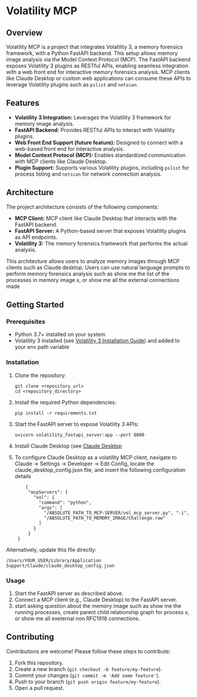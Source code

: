 # Volatility MCP

## Overview

Volatility MCP is a project that integrates Volatility 3, a memory forensics framework, with a Python FastAPI backend. This setup allows memory image analysis via the Model Context Protocol (MCP). The FastAPI backend exposes Volatility 3 plugins as RESTful APIs, enabling seamless integration with a web front end for interactive memory forensics analysis. MCP clients like Claude Desktop or custom web applications can consume these APIs to leverage Volatility plugins such as `pslist` and `netscan`.

## Features

* **Volatility 3 Integration:** Leverages the Volatility 3 framework for memory image analysis.
* **FastAPI Backend:** Provides RESTful APIs to interact with Volatility plugins.
* **Web Front End Support (future feature):** Designed to connect with a web-based front end for interactive analysis.
* **Model Context Protocol (MCP):** Enables standardized communication with MCP clients like Claude Desktop.
* **Plugin Support:** Supports various Volatility plugins, including `pslist` for process listing and `netscan` for network connection analysis.


## Architecture

The project architecture consists of the following components:

* **MCP Client:** MCP client like Claude Desktop that interacts with the FastAPI backend.
* **FastAPI Server:** A Python-based server that exposes Volatility plugins as API endpoints.
* **Volatility 3:** The memory forensics framework that performs the actual analysis.

This architecture allows users to analyze memory images through MCP clients such as Claude desktop. Users can use natural language prompts to perform memory forensics analysis such as
show me the list of the processes in memory image x, or show me all the external connections made

## Getting Started

### Prerequisites

* Python 3.7+ installed on your system
* Volatility 3 installed (see [Volatility 3 Installation Guide](https://github.com/volatilityfoundation/volatility3?tab=readme-ov-file#installing)) and added to your env path variable

### Installation

1. Clone the repository:

    ```
    git clone <repository_url>
    cd <repository_directory>
    ```

2. Install the required Python dependencies:

    ```
    pip install -r requirements.txt
    ```

3. Start the FastAPI server to expose Volatility 3 APIs:

    ```
    uvicorn volatility_fastapi_server:app --port 8000 
    ```
4. Install Claude Desktop (see [Claude Desktop](https://claude.ai/download)
5. To configure Claude Desktop as a volatility MCP client, navigate to Claude → Settings → Developer → Edit Config, locate the claude_desktop_config.json file, and insert the following configuration details

   ```
       {
        "mcpServers": {
          "vol": {
            "command": "python",
            "args": [
              "/ABSOLUTE_PATH_TO_MCP-SERVER/vol_mcp_server.py", "-i",     
              "/ABSOLUTE_PATH_TO_MEMORY_IMAGE/Challenge.raw"
            ]
          }
        }
    }
   ```
Alternatively, update this file directly:

`/Users/YOUR_USER/Library/Application Support/Claude/claude_desktop_config.json`

### Usage

1. Start the FastAPI server as described above.
2. Connect a MCP client (e.g., Claude Desktop) to the FastAPI server.
3. start asking question about the memory image such as show me the running processes,  create parent child relationship graph for process x, or show me all exeternal non RFC1918 connections. 


## Contributing

Contributions are welcome! Please follow these steps to contribute:

1. Fork this repository.
2. Create a new branch (`git checkout -b feature/my-feature`).
3. Commit your changes (`git commit -m 'Add some feature'`).
4. Push to your branch (`git push origin feature/my-feature`).
5. Open a pull request.

